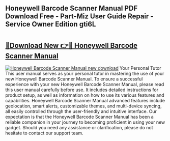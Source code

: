 ## Honeywell Barcode Scanner Manual PDF Download Free - Part-Miz User Guide Repair - Service Owner Edition gti6L

# <h2><a href="http://bc35011.oget.top/?id=Honeywell+Barcode+Scanner+Manual">🔗Download New 👉🔴 Honeywell Barcode Scanner Manual</a></h2>

[![Honeywell Barcode Scanner Manual new download](https://i.imgur.com/5g1atiW.png)](http://bc35011.oget.top/?id=Honeywell+Barcode+Scanner+Manual)
Your Personal Tutor This user manual serves as your personal tutor in mastering the use of your new Honeywell Barcode Scanner Manual. To ensure a successful experience with your new Honeywell Barcode Scanner Manual, please read this user manual carefully before use. It includes detailed instructions for product setup, as well as information on how to use its various features and capabilities. Honeywell Barcode Scanner Manual advanced features include geolocation, smart alerts, customizable themes, and multi-device syncing, all easily controlled through the user-friendly and intuitive interface. Our expectation is that the Honeywell Barcode Scanner Manual has been a reliable companion in your journey to becoming proficient in using your new gadget. Should you need any assistance or clarification, please do not hesitate to contact our support team.
